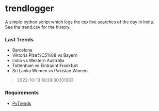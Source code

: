 # trendlogger
A simple python script which logs the top five searches of the day in India.<br>See the trend.csv for the history.<br>

<!-- Last Trends -->
### Last Trends
* Barcelona
* Viktoria Plze%C5%88 vs Bayern
* India vs Western Australia
* Tottenham vs Eintracht Frankfurt
* Sri Lanka Women vs Pakistan Women
> 2022-10-13 18:29:30.101033

<!-- Requirements -->
### Requirements
* [PyTrends](https://github.com/dreyco676/pytrends)
